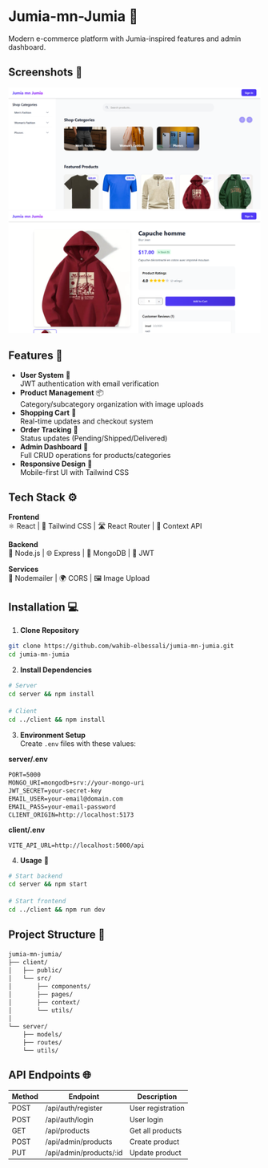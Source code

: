 # Jumia-mn-Jumia 🛒
Modern e-commerce platform with Jumia-inspired features and admin dashboard.

## Screenshots 📸
![Screenshot](./screenshots/1.png)
![Screenshot](./screenshots/2.png)

## Features 🚀

- **User System** 👥  
  JWT authentication with email verification
- **Product Management** 📦  
  Category/subcategory organization with image uploads
- **Shopping Cart** 🛒  
  Real-time updates and checkout system
- **Order Tracking** 📮  
  Status updates (Pending/Shipped/Delivered)
- **Admin Dashboard** 👑  
  Full CRUD operations for products/categories
- **Responsive Design** 📱  
  Mobile-first UI with Tailwind CSS

## Tech Stack ⚙️

**Frontend**  
⚛️ React | 🎨 Tailwind CSS | 🛣️ React Router | 🔄 Context API

**Backend**  
🚀 Node.js | 🌐 Express | 🍃 MongoDB | 🔐 JWT

**Services**  
📧 Nodemailer | 🌍 CORS | 🖼️ Image Upload

## Installation 💻

1. **Clone Repository**
```bash
git clone https://github.com/wahib-elbessali/jumia-mn-jumia.git
cd jumia-mn-jumia
```

2. **Install Dependencies**
```bash
# Server
cd server && npm install

# Client
cd ../client && npm install
```

3. **Environment Setup**  
Create `.env` files with these values:

**server/.env**
```env
PORT=5000
MONGO_URI=mongodb+srv://your-mongo-uri
JWT_SECRET=your-secret-key
EMAIL_USER=your-email@domain.com
EMAIL_PASS=your-email-password
CLIENT_ORIGIN=http://localhost:5173
```

**client/.env**
```env
VITE_API_URL=http://localhost:5000/api
```

4. **Usage** 🚀
```bash
# Start backend
cd server && npm start

# Start frontend
cd ../client && npm run dev
```

## Project Structure 📂
```
jumia-mn-jumia/
├── client/
│   ├── public/
│   └── src/
│       ├── components/
│       ├── pages/
│       ├── context/
│       └── utils/
│
└── server/
    ├── models/
    ├── routes/
    └── utils/
```

## API Endpoints 🌐

| Method | Endpoint                     | Description         |
|--------|------------------------------|---------------------|
| POST   | /api/auth/register           | User registration   |
| POST   | /api/auth/login              | User login          |
| GET    | /api/products                | Get all products    |
| POST   | /api/admin/products          | Create product      |
| PUT    | /api/admin/products/:id      | Update product      |

